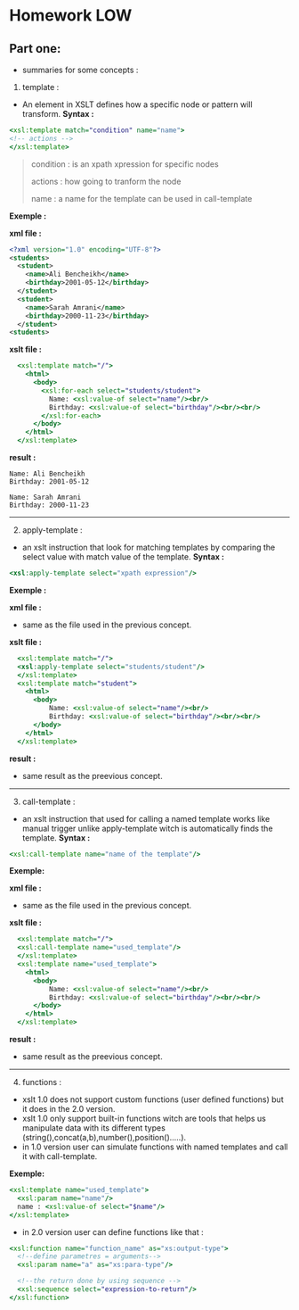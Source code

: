 # Homework LOW
## Part one:
* summaries for some concepts :
1. template :
* An element in XSLT defines how a specific node or pattern will transform.
**Syntax :**
```xslt
<xsl:template match="condition" name="name">
<!-- actions -->
</xsl:template>
```
>condition : is an xpath xpression for specific nodes
>
>actions : how going to tranform the node
>
>name :  a name for the template can be used in call-template

**Exemple :**

**xml file :**
```xml
<?xml version="1.0" encoding="UTF-8"?>
<students>
  <student>
    <name>Ali Bencheikh</name>
    <birthday>2001-05-12</birthday>
  </student>
  <student>
    <name>Sarah Amrani</name>
    <birthday>2000-11-23</birthday>
  </student>
<students>
```
**xslt file :**
```xslt
  <xsl:template match="/">
    <html>
      <body>
        <xsl:for-each select="students/student">
          Name: <xsl:value-of select="name"/><br/>
          Birthday: <xsl:value-of select="birthday"/><br/><br/>
        </xsl:for-each>
      </body>
    </html>
  </xsl:template>
```
**result :**
```
Name: Ali Bencheikh
Birthday: 2001-05-12

Name: Sarah Amrani
Birthday: 2000-11-23
```
----
2. apply-template :
* an xslt instruction that look for matching templates by comparing the select value with match value of the template.
**Syntax :**
```xslt
<xsl:apply-template select="xpath expression"/>
```
**Exemple :**   

**xml file :**  
* same as the file used in the previous concept.  

**xslt file :**
```xslt
  <xsl:template match="/">
  <xsl:apply-template select="students/student"/>
  </xsl:template>
  <xsl:template match="student">
    <html>
      <body>
          Name: <xsl:value-of select="name"/><br/>
          Birthday: <xsl:value-of select="birthday"/><br/><br/>
      </body>
    </html>
  </xsl:template>
```

**result :**  
* same result as the preevious concept.
----
3. call-template :
* an xslt instruction that used for calling a named template works like manual trigger unlike apply-template witch is automatically finds the template.
**Syntax :**
```xslt
<xsl:call-template name="name of the template"/>
```
**Exemple:**  

**xml file :**  
* same as the file used in the previous concept.  

**xslt file :** 
```xslt
  <xsl:template match="/">
  <xsl:call-template name="used_template"/>
  </xsl:template>
  <xsl:template name="used_template">
    <html>
      <body>
          Name: <xsl:value-of select="name"/><br/>
          Birthday: <xsl:value-of select="birthday"/><br/><br/>
      </body>
    </html>
  </xsl:template>
```

**result :**  
* same result as the preevious concept.
----
4. functions :
* xslt 1.0 does not support custom functions (user defined functions) but it does in the 2.0 version.
* xslt 1.0 only support built-in functions witch are tools that helps us manipulate data with its different types (string(),concat(a,b),number(),position().....).  
* in 1.0 version user can simulate functions with named templates and call it with call-template.  

**Exemple:**
```xslt
<xsl:template name="used_template">
  <xsl:param name="name"/>
  name : <xsl:value-of select="$name"/>
</xsl:template>
```
* in 2.0 version user can define functions like that :  
```xslt
<xsl:function name="function_name" as="xs:output-type">
  <!--define parametres = arguments-->
  <xsl:param name="a" as="xs:para-type"/>

  <!--the return done by using sequence -->
  <xsl:sequence select="expression-to-return"/>
</xsl:function>
```

